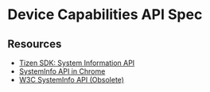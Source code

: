 Device Capabilities API Spec
=======================

## Resources

* [Tizen SDK: System Information API](https://developer.tizen.org/help/topic/org.tizen.web.device.apireference/tizen/systeminfo.html)
* [SystemInfo API in Chrome](http://www.chromium.org/developers/design-documents/extensions/proposed-changes/apis-under-development/systeminfo)
* [W3C SystemInfo API (Obsolete)](http://dev.w3.org/2009/dap/system-info/)

